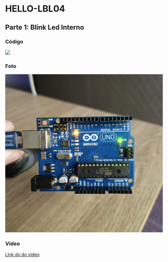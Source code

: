 # HELLO-LBL04

## Parte 1: Blink Led Interno

### Código

<div justify-content='center'>
<img src='Código.png'>
</div>

### Foto

<div justify-content='center'>
<img src='FotoArduino.jpg'>
</div>

### Vídeo

[Link do do vídeo](https://drive.google.com/file/d/1k2d2hRmZwG4qU-8ZeYvPncuhvrPivbRy/view?usp=sharing)